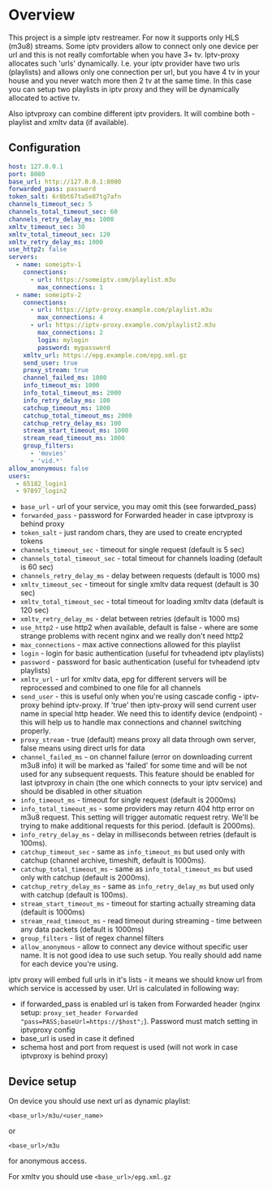 # Overview

This project is a simple iptv restreamer. For now it supports only HLS (m3u8) streams.
Some iptv providers allow to connect only one device per url and this is not really
comfortable when you have 3+ tv. Iptv-proxy allocates such 'urls' dynamically. I.e. your
iptv provider have two urls (playlists) and allows only one connection per url, but
you have 4 tv in your house and you never watch more then 2 tv at the same time.
In this case you can setup two playlists in iptv proxy and they will be dynamically
allocated to active tv.

Also iptvproxy can combine different iptv providers. It will combine both - playlist and xmltv data (if available).

## Configuration

```yaml
host: 127.0.0.1
port: 8080
base_url: http://127.0.0.1:8080
forwarded_pass: password
token_salt: 6r8bt67ta5e87tg7afn
channels_timeout_sec: 5
channels_total_timeout_sec: 60
channels_retry_delay_ms: 1000
xmltv_timeout_sec: 30
xmltv_total_timeout_sec: 120
xmltv_retry_delay_ms: 1000
use_http2: false
servers:
  - name: someiptv-1
    connections:
      - url: https://someiptv.com/playlist.m3u
        max_connections: 1
  - name: someiptv-2
    connections:
      - url: https://iptv-proxy.example.com/playlist.m3u
        max_connections: 4
      - url: https://iptv-proxy.example.com/playlist2.m3u
        max_connections: 2
        login: mylogin
        password: mypassword
    xmltv_url: https://epg.example.com/epg.xml.gz
    send_user: true
    proxy_stream: true
    channel_failed_ms: 1000
    info_timeout_ms: 1000
    info_total_timeout_ms: 2000
    info_retry_delay_ms: 100
    catchup_timeout_ms: 1000
    catchup_total_timeout_ms: 2000
    catchup_retry_delay_ms: 100
    stream_start_timeout_ms: 1000
    stream_read_timeout_ms: 1000
    group_filters:
      - 'movies'
      - 'vid.*'
allow_anonymous: false
users:
  - 65182_login1
  - 97897_login2
```

* `base_url` - url of your service, you may omit this (see forwarded_pass)
* `forwarded_pass` - password for Forwarded header in case iptvproxy is behind proxy
* `token_salt` - just random chars, they are used to create encrypted tokens
* `channels_timeout_sec` - timeout for single request (default is 5 sec) 
* `channels_total_timeout_sec` - total timeout for channels loading (default is 60 sec)
* `channels_retry_delay_ms` - delay between requests (default is 1000 ms)
* `xmltv_timeout_sec` - timeout for single xmltv data request (default is 30 sec)
* `xmltv_total_timeout_sec` - total timeout for loading xmltv data (default is 120 sec)
* `xmltv_retry_delay_ms` - delat between retries (default is 1000 ms)
* `use_http2` - use http2 when available, default is false - where are some strange problems with recent nginx and we really don't need http2
* `max_connections` - max active connections allowed for this playlist
* `login` - login for basic authentication (useful for tvheadend iptv playlists)
* `password` - password for basic authentication (useful for tvheadend iptv playlists)
* `xmltv_url` - url for xmltv data, epg for different servers will be reprocessed and combined to one file for all channels
* `send_user` - this is useful only when you're using cascade config - iptv-proxy behind iptv-proxy.
If 'true' then iptv-proxy will send current user name in special http header.
We need this to identify device (endpoint) - this will help us to handle max connections and
channel switching properly.
* `proxy_stream` - true (default) means proxy all data through own server,
false means using direct urls for data
* `channel_failed_ms` - on channel failure (error on downloading current m3u8 info)
it will be marked as 'failed' for some time and will be not used for any subsequent requests.
This feature should be enabled for last iptvproxy in chain (the one which connects to your iptv service)
and should be disabled in other situation
* `info_timeout_ms` - timeout for single request (default is 2000ms)
* `info_total_timeout_ms` - some providers may return 404 http error on m3u8 request. This setting
will trigger automatic request retry. We'll be trying to make additional requests for this period. (default is 2000ms).
* `info_retry_delay_ms` - delay in milliseconds between retries (default is 100ms).
* `catchup_timeout_sec` - same as `info_timeout_ms` but used only with catchup (channel archive, timeshift, default is 1000ms).
* `catchup_total_timeout_ms` - same as `info_total_timeout_ms` but used only with catchup (default is 2000ms).
* `catchup_retry_delay_ms` - same as `info_retry_delay_ms` but used only with catchup (default is 100ms).
* `stream_start_timeout_ms` - timeout for starting actually streaming data (default is 1000ms)
* `stream_read_timeout_ms` - read timeout during streaming - time between any data packets (default is 1000ms)
* `group_filters` - list of regex channel filters
* `allow_anonymous` - allow to connect any device without specific user name.
It is not good idea to use such setup. You really should add name for each device you're using.

iptv proxy will embed full urls in it's lists - it means we should know url from which service is accessed by user.
Url is calculated in following way:
* if forwarded_pass is enabled url is taken from Forwarded header
(nginx setup: `proxy_set_header Forwarded "pass=PASS;baseUrl=https://$host";`).
Password must match setting in iptvproxy config
* base_url is used in case it defined
* schema host and port from request is used (will not work in case iptvproxy is behind proxy)

## Device setup

On device you should use next url as dynamic playlist:

`<base_url>/m3u/<user_name>`

or

`<base_url>/m3u`

for anonymous access.

For xmltv you should use `<base_url>/epg.xml.gz`
